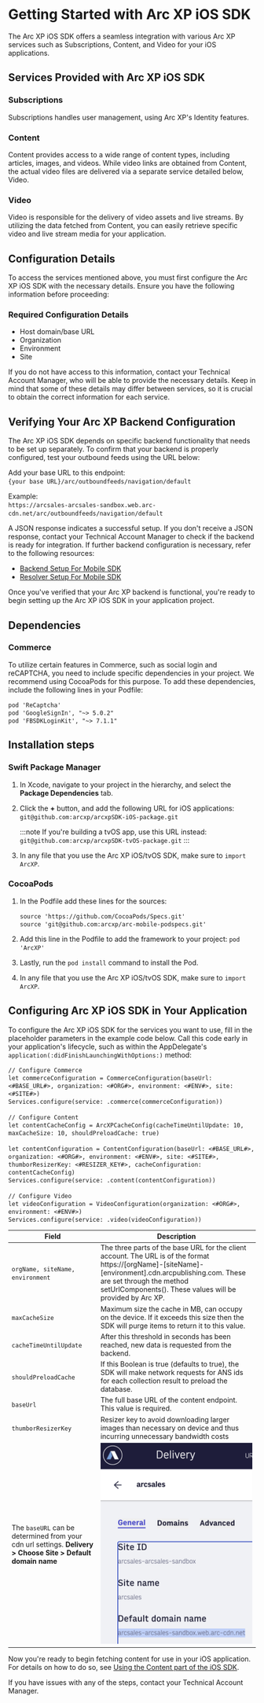 # Getting Started with Arc XP iOS SDK

The Arc XP iOS SDK offers a seamless integration with various Arc XP services such as Subscriptions, Content, and Video for your iOS applications.

## Services Provided with Arc XP iOS SDK

### Subscriptions

Subscriptions handles user management, using Arc XP's Identity features.

### Content

Content provides access to a wide range of content types, including articles, images, and videos. While video links are obtained from Content, the actual video files are delivered via a separate service detailed below, Video.

### Video

Video is responsible for the delivery of video assets and live streams. By utilizing the data fetched from Content, you can easily retrieve specific video and live stream media for your application.

## Configuration Details

To access the services mentioned above, you must first configure the Arc XP iOS SDK with the necessary details. Ensure you have the following information before proceeding:

### Required Configuration Details

- Host domain/base URL  
- Organization  
- Environment  
- Site

If you do not have access to this information, contact your Technical Account Manager, who will be able to provide the necessary details. Keep in mind that some of these details may differ between services, so it is crucial to obtain the correct information for each service.

## Verifying Your Arc XP Backend Configuration

The Arc XP iOS SDK depends on specific backend functionality that needs to be set up separately. To confirm that your backend is properly configured, test your outbound feeds using the URL below:

Add your base URL to this endpoint:  
`{your base URL}/arc/outboundfeeds/navigation/default`

Example:  
`https://arcsales-arcsales-sandbox.web.arc-cdn.net/arc/outboundfeeds/navigation/default`

A JSON response indicates a successful setup. If you don't receive a JSON response, contact your Technical Account Manager to check if the backend is ready for integration. If further backend configuration is necessary, refer to the following resources:

* [Backend Setup For Mobile SDK](back-end-setup-for-mobile-sdk.md)
* [Resolver Setup For Mobile SDK](mobile-sdk-resolver-setup.md)

Once you've verified that your Arc XP backend is functional, you're ready to begin setting up the Arc XP iOS SDK in your application project.

## Dependencies

### Commerce

To utilize certain features in Commerce, such as social login and reCAPTCHA, you need to include specific dependencies in your project. We recommend using CocoaPods for this purpose. To add these dependencies, include the following lines in your Podfile:

```
pod 'ReCaptcha'  
pod 'GoogleSignIn', "~> 5.0.2"  
pod 'FBSDKLoginKit', "~> 7.1.1"
```

## Installation steps

### Swift Package Manager

1. In Xcode, navigate to your project in the hierarchy, and select the **Package Dependencies** tab.
2. Click the **+** button, and add the following URL for iOS applications: `git@github.com:arcxp/arcxpSDK-iOS-package.git`

    :::note
    If you're building a tvOS app, use this URL instead: `git@github.com:arcxp/arcxpSDK-tvOS-package.git`
    :::

3. In any file that you use the Arc XP iOS/tvOS SDK, make sure to `import ArcXP`.

### CocoaPods

1. In the Podfile add these lines for the sources:

    ```
    source 'https://github.com/CocoaPods/Specs.git'
    source 'git@github.com:arcxp/arc-mobile-podspecs.git'
    ```

2. Add this line in the Podfile to add the framework to your project: `pod 'ArcXP'`
3. Lastly, run the `pod install` command to install the Pod.
4. In any file that you use the Arc XP iOS/tvOS SDK, make sure to `import ArcXP`.

## Configuring Arc XP iOS SDK in Your Application

To configure the Arc XP iOS SDK for the services you want to use, fill in the placeholder parameters in the example code below. Call this code early in your application's lifecycle, such as within the AppDelegate's `application(:didFinishLaunchingWithOptions:)` method:

```
// Configure Commerce
let commerceConfiguration = CommerceConfiguration(baseUrl: <#BASE_URL#>, organization: <#ORG#>, environment: <#ENV#>, site: <#SITE#>)
Services.configure(service: .commerce(commerceConfiguration))

// Configure Content
let contentCacheConfig = ArcXPCacheConfig(cacheTimeUntilUpdate: 10, maxCacheSize: 10, shouldPreloadCache: true)

let contentConfiguration = ContentConfiguration(baseUrl: <#BASE_URL#>, organization: <#ORG#>, environment: <#ENV#>, site: <#SITE#>, thumborResizerKey: <#RESIZER_KEY#>, cacheConfiguration: contentCacheConfig)
Services.configure(service: .content(contentConfiguration))

// Configure Video
let videoConfiguration = VideoConfiguration(organization: <#ORG#>, environment: <#ENV#>)
Services.configure(service: .video(videoConfiguration))
```

| Field | Description |
| --- | --- |
| `orgName, siteName, environment` | The three parts of the base URL for the client account. The URL is of the format https://\[orgName\]-\[siteName\]-\[environment\].cdn.arcpublishing.com. These are set through the method setUrlComponents(). These values will be provided by Arc XP. |
| `maxCacheSize` | Maximum size the cache in MB, can occupy on the device. If it exceeds this size then the SDK will purge items to return it to this value. |
| `cacheTimeUntilUpdate` | After this threshold in seconds has been reached, new data is requested from the backend. |
| `shouldPreloadCache` | If this Boolean is true (defaults to true), the SDK will make network requests for ANS ids for each collection result to preload the database. |
| `baseUrl` | The full base URL of the content endpoint. This value is required. |
| `thumborResizerKey` | Resizer key to avoid downloading larger images than necessary on device and thus incurring unnecessary bandwidth costs |
|The `baseURL` can be determined from your cdn url settings. **Delivery > Choose Site > Default domain name** | ![](images/baseurl.png) |

Now you're ready to begin fetching content for use in your iOS application. For details on how to do so, see [Using the Content part of the iOS SDK](getting-started-with-the-content-module.md).

If you have issues with any of the steps, contact your Technical Account Manager.
